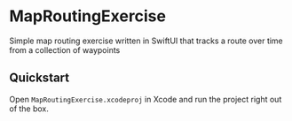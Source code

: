 # MapRoutingExercise
Simple map routing exercise written in SwiftUI that tracks a route over time from a collection of waypoints

## Quickstart

Open `MapRoutingExercise.xcodeproj` in Xcode and run the project right out of the box.
